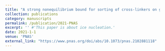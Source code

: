 ```yaml
---
title: "A strong nonequilibrium bound for sorting of cross-linkers on growing biopolymers"
collection: publications
category: manuscripts
permalink: /publication/2021-PNAS 
excerpt: '' #'This paper is about ice nucleation.'
date: 2021-1-1
venue: 'PNAS'
external_link: "https://www.pnas.org/doi/abs/10.1073/pnas.2102881118"
---
```


